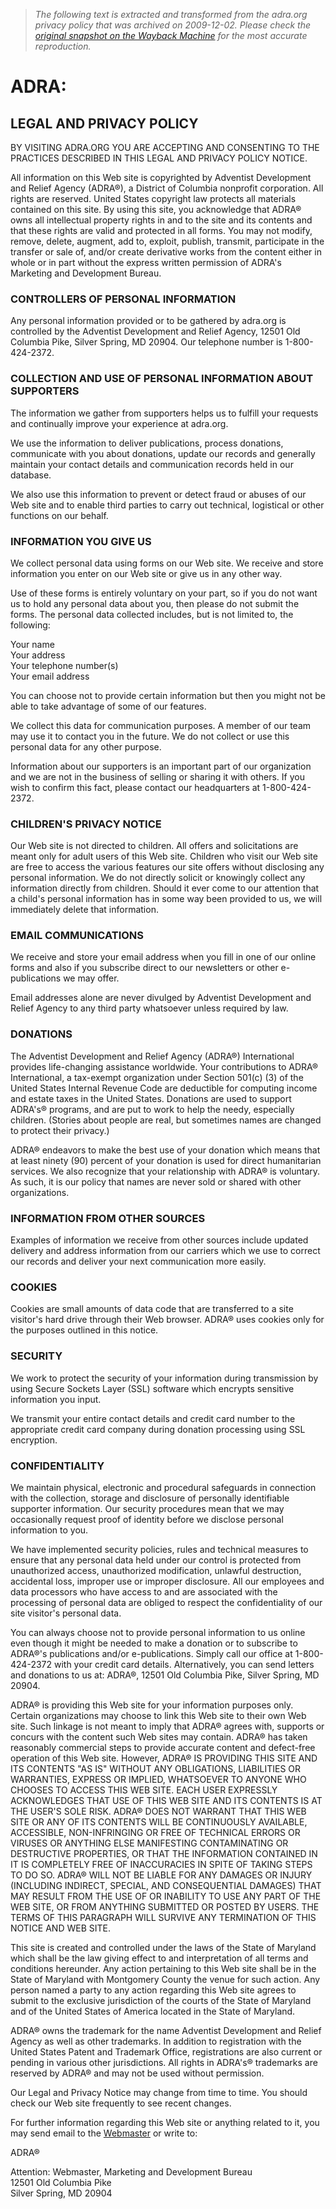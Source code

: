 > *The following text is extracted and transformed from the adra.org privacy policy that was archived on 2009-12-02. Please check the [original snapshot on the Wayback Machine](https://web.archive.org/web/20091202135249id_/http%3A//www.adra.org/site/PageNavigator/privacy_policy) for the most accurate reproduction.*

# ADRA:

## LEGAL AND PRIVACY POLICY

BY VISITING ADRA.ORG YOU ARE ACCEPTING AND CONSENTING TO THE PRACTICES DESCRIBED IN THIS LEGAL AND PRIVACY POLICY NOTICE.

All information on this Web site is copyrighted by Adventist Development and Relief Agency (ADRA®), a District of Columbia nonprofit corporation. All rights are reserved. United States copyright law protects all materials contained on this site. By using this site, you acknowledge that ADRA® owns all intellectual property rights in and to the site and its contents and that these rights are valid and protected in all forms. You may not modify, remove, delete, augment, add to, exploit, publish, transmit, participate in the transfer or sale of, and/or create derivative works from the content either in whole or in part without the express written permission of ADRA's Marketing and Development Bureau. 

### CONTROLLERS OF PERSONAL INFORMATION

Any personal information provided or to be gathered by adra.org is controlled by the Adventist Development and Relief Agency, 12501 Old Columbia Pike, Silver Spring, MD 20904. Our telephone number is 1-800-424-2372.

### COLLECTION AND USE OF PERSONAL INFORMATION ABOUT SUPPORTERS

The information we gather from supporters helps us to fulfill your requests and continually improve your experience at adra.org.

We use the information to deliver publications, process donations, communicate with you about donations, update our records and generally maintain your contact details and communication records held in our database.

We also use this information to prevent or detect fraud or abuses of our Web site and to enable third parties to carry out technical, logistical or other functions on our behalf.

### INFORMATION YOU GIVE US

We collect personal data using forms on our Web site. We receive and store information you enter on our Web site or give us in any other way.

Use of these forms is entirely voluntary on your part, so if you do not want us to hold any personal data about you, then please do not submit the forms. The personal data collected includes, but is not limited to, the following:

Your name  
Your address  
Your telephone number(s)  
Your email address

You can choose not to provide certain information but then you might not be able to take advantage of some of our features.

We collect this data for communication purposes. A member of our team may use it to contact you in the future. We do not collect or use this personal data for any other purpose.

Information about our supporters is an important part of our organization and we are not in the business of selling or sharing it with others. If you wish to confirm this fact, please contact our headquarters at 1-800-424-2372.

### CHILDREN'S PRIVACY NOTICE

Our Web site is not directed to children. All offers and solicitations are meant only for adult users of this Web site. Children who visit our Web site are free to access the various features our site offers without disclosing any personal information. We do not directly solicit or knowingly collect any information directly from children. Should it ever come to our attention that a child's personal information has in some way been provided to us, we will immediately delete that information.

### EMAIL COMMUNICATIONS

We receive and store your email address when you fill in one of our online forms and also if you subscribe direct to our newsletters or other e-publications we may offer.

Email addresses alone are never divulged by Adventist Development and Relief Agency to any third party whatsoever unless required by law.

### DONATIONS

The Adventist Development and Relief Agency (ADRA®) International provides life-changing assistance worldwide. Your contributions to ADRA® International, a tax-exempt organization under Section 501(c) (3) of the United States Internal Revenue Code are deductible for computing income and estate taxes in the United States. Donations are used to support ADRA's® programs, and are put to work to help the needy, especially children. (Stories about people are real, but sometimes names are changed to protect their privacy.)

ADRA® endeavors to make the best use of your donation which means that at least ninety (90) percent of your donation is used for direct humanitarian services. We also recognize that your relationship with ADRA® is voluntary. As such, it is our policy that names are never sold or shared with other organizations.

### INFORMATION FROM OTHER SOURCES

Examples of information we receive from other sources include updated delivery and address information from our carriers which we use to correct our records and deliver your next communication more easily.

### COOKIES

Cookies are small amounts of data code that are transferred to a site visitor's hard drive through their Web browser. ADRA® uses cookies only for the purposes outlined in this notice.

### SECURITY

We work to protect the security of your information during transmission by using Secure Sockets Layer (SSL) software which encrypts sensitive information you input.

We transmit your entire contact details and credit card number to the appropriate credit card company during donation processing using SSL encryption.

### CONFIDENTIALITY

We maintain physical, electronic and procedural safeguards in connection with the collection, storage and disclosure of personally identifiable supporter information. Our security procedures mean that we may occasionally request proof of identity before we disclose personal information to you.

We have implemented security policies, rules and technical measures to ensure that any personal data held under our control is protected from unauthorized access, unauthorized modification, unlawful destruction, accidental loss, improper use or improper disclosure. All our employees and data processors who have access to and are associated with the processing of personal data are obliged to respect the confidentiality of our site visitor's personal data.

You can always choose not to provide personal information to us online even though it might be needed to make a donation or to subscribe to ADRA®'s publications and/or e-publications. Simply call our office at 1-800-424-2372 with your credit card details. Alternatively, you can send letters and donations to us at: ADRA®, 12501 Old Columbia Pike, Silver Spring, MD 20904.

ADRA® is providing this Web site for your information purposes only. Certain organizations may choose to link this Web site to their own Web site. Such linkage is not meant to imply that ADRA® agrees with, supports or concurs with the content such Web sites may contain. ADRA® has taken reasonably commercial steps to provide accurate content and defect-free operation of this Web site. However, ADRA® IS PROVIDING THIS SITE AND ITS CONTENTS "AS IS" WITHOUT ANY OBLIGATIONS, LIABILITIES OR WARRANTIES, EXPRESS OR IMPLIED, WHATSOEVER TO ANYONE WHO CHOOSES TO ACCESS THIS WEB SITE. EACH USER EXPRESSLY ACKNOWLEDGES THAT USE OF THIS WEB SITE AND ITS CONTENTS IS AT THE USER'S SOLE RISK. ADRA® DOES NOT WARRANT THAT THIS WEB SITE OR ANY OF ITS CONTENTS WILL BE CONTINUOUSLY AVAILABLE, ACCESSIBLE, NON-INFRINGING OR FREE OF TECHNICAL ERRORS OR VIRUSES OR ANYTHING ELSE MANIFESTING CONTAMINATING OR DESTRUCTIVE PROPERTIES, OR THAT THE INFORMATION CONTAINED IN IT IS COMPLETELY FREE OF INACCURACIES IN SPITE OF TAKING STEPS TO DO SO. ADRA® WILL NOT BE LIABLE FOR ANY DAMAGES OR INJURY (INCLUDING INDIRECT, SPECIAL, AND CONSEQUENTIAL DAMAGES) THAT MAY RESULT FROM THE USE OF OR INABILITY TO USE ANY PART OF THE WEB SITE, OR FROM ANYTHING SUBMITTED OR POSTED BY USERS. THE TERMS OF THIS PARAGRAPH WILL SURVIVE ANY TERMINATION OF THIS NOTICE AND WEB SITE.

This site is created and controlled under the laws of the State of Maryland which shall be the law giving effect to and interpretation of all terms and conditions hereunder. Any action pertaining to this Web site shall be in the State of Maryland with Montgomery County the venue for such action. Any person named a party to any action regarding this Web site agrees to submit to the exclusive jurisdiction of the courts of the State of Maryland and of the United States of America located in the State of Maryland.

ADRA® owns the trademark for the name Adventist Development and Relief Agency as well as other trademarks. In addition to registration with the United States Patent and Trademark Office, registrations are also current or pending in various other jurisdictions. All rights in ADRA's® trademarks are reserved by ADRA® and may not be used without permission.

Our Legal and Privacy Notice may change from time to time. You should check our Web site frequently to see recent changes.

For further information regarding this Web site or anything related to it, you may send email to the [Webmaster](mailto:info@adra.org) or write to:

ADRA®

Attention: Webmaster, Marketing and Development Bureau  
12501 Old Columbia Pike  
Silver Spring, MD 20904
